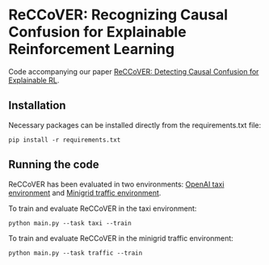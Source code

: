 # ReCCoVER: Recognizing Causal Confusion for Explainable Reinforcement Learning


Code accompanying our paper [ReCCoVER: Detecting Causal Confusion for Explainable RL](https://arxiv.org/abs/2203.11211).

## Installation 

Necessary packages can be installed directly from the requirements.txt file:

```{bash}
pip install -r requirements.txt
```


## Running the code

ReCCoVER has been evaluated in two environments: [OpenAI taxi environment](https://www.gymlibrary.ml/environments/toy_text/taxi/) and [Minigrid traffic environment](https://github.com/maximecb/gym-minigrid). 

To train and evaluate ReCCoVER in the taxi environment:

```{bash}
python main.py --task taxi --train
```

To train and evaluate ReCCoVER in the minigrid traffic environment:

```{bash}
python main.py --task traffic --train
```
